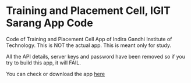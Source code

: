 # Training and Placement Cell, IGIT Sarang App Code

 Code of Training and Placement Cell App of Indira Gandhi Institute of Technology. This is NOT the actual app. This is meant only for study.
 
 All the API details, server keys and password have been removed so if you try to build this app, it will FAIL.
 
 You can check or download the app [here](https://play.google.com/store/apps/details?id=com.az.igit.tnp)
